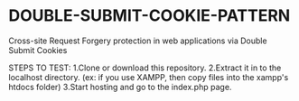 # DOUBLE-SUBMIT-COOKIE-PATTERN

Cross-site Request Forgery protection in web applications via Double Submit Cookies

STEPS TO TEST:
 1.Clone or download this repository.
 2.Extract it in to the localhost directory. (ex: if you use XAMPP, then copy files into the xampp's htdocs folder)
 3.Start hosting and go to the index.php page.
